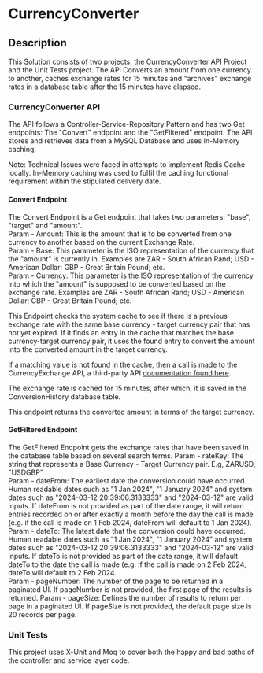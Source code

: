 # CurrencyConverter

## Description
This Solution consists of two projects; the CurrencyConverter API Project and the Unit Tests project. 
The API Converts an amount from one currency to another, caches exchange rates for 15 minutes and "archives" exchange rates in a database table after the 15 minutes have elapsed.

### CurrencyConverter API
The API follows a Controller-Service-Repository Pattern and has two Get endpoints: The "Convert" endpoint and the "GetFiltered" endpoint. The API stores and retrieves data from a MySQL Database and uses In-Memory caching. 

Note: Technical Issues were faced in attempts to implement Redis Cache locally. In-Memory caching was used to fulfil the caching functional requirement within the stipulated delivery date.

#### Convert Endpoint

The Convert Endpoint is a Get endpoint that takes two parameters: "base", "target" and "amount".  
Param - Amount: This is the amount that is to be converted from one currency to another based on the current Exchange Rate.  
Param - Base: This parameter is the ISO representation of the currency that the "amount" is currently in. Examples are ZAR - South African Rand; USD - American Dollar; GBP - Great Britain Pound; etc.  
Param - Currency: This parameter is the ISO representation of the currency into which the "amount" is supposed to be converted based on the exchange rate. Examples are ZAR - South African Rand; USD - American Dollar; GBP - Great Britain Pound; etc.

This Endpoint checks the system cache to see if there is a previous exchange rate with the same base currency - target currency pair that has not yet expired.
If it finds an entry in the cache that matches the base currency-target currency pair, it uses the found entry to convert the amount into the converted amount in the target currency.

If a matching value is not found in the cache, then a call is made to the CurrencyExchange API, a third-party API [documentation found here](https://exchangeratesapi.io/documentation/).

The exchange rate is cached for 15 minutes, after which, it is saved in the ConversionHistory database table.

This endpoint returns the converted amount in terms of the target currency.

#### GetFiltered Endpoint

The GetFiltered Endpoint gets the exchange rates that have been saved in the database table based on several search terms.
Param - rateKey: The string that represents a Base Currency - Target Currency pair. E.g, ZARUSD, "USDGBP"  
Param - dateFrom: The earliest date the conversion could have occurred. Human readable dates such as "1 Jan 2024", "1 January 2024" and system dates such as "2024-03-12 20:39:06.3133333" and "2024-03-12" are valid inputs. If dateFrom is not provided as part of the date range, it will return entries recorded on or after exactly a month before the day the call is made (e.g. if the call is made on 1 Feb 2024, dateFrom will default to 1 Jan 2024).  
Param - dateTo: The latest date that the conversion could have occurred. Human readable dates such as "1 Jan 2024", "1 January 2024" and system dates such as "2024-03-12 20:39:06.3133333" and "2024-03-12" are valid inputs. If dateTo is not provided as part of the date range, it will default dateTo to the date the call is made (e.g. if the call is made on 2 Feb 2024, dateTo will default to 2 Feb 2024.  
Param - pageNumber: The number of the page to be returned in a paginated UI. If pageNumber is not provided, the first page of the results is returned.
Param - pageSize: Defines the number of results to return per page in a paginated UI. If pageSize is not provided, the default page size is 20 records per page.  

### Unit Tests

This project uses X-Unit and Moq to cover both the happy and bad paths of the controller and service layer code.
